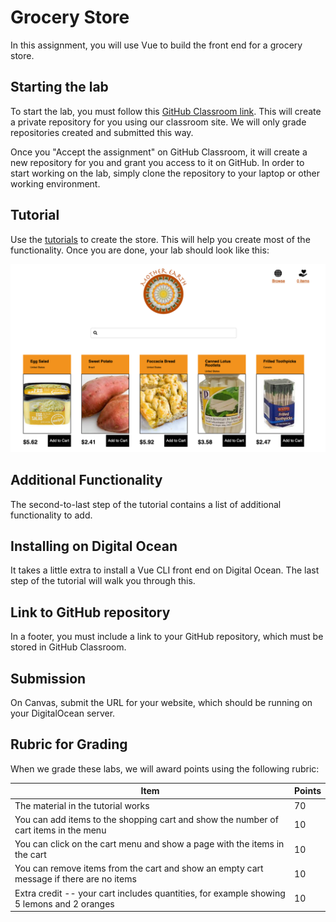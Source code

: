 # Grocery Store

In this assignment, you will use Vue to build the front end for a grocery store.

## Starting the lab

To start the lab, you must follow this [GitHub Classroom
link](https://classroom.github.com/a/pRm_xJGz). This will create a
private repository for you using our classroom site. We will only
grade repositories created and submitted this way.

Once you "Accept the assignment" on GitHub Classroom, it will create a
new repository for you and grant you access to it on GitHub. In order
to start working on the lab, simply clone the repository to your
laptop or other working environment.

## Tutorial

Use the [tutorials](/tutorials)
to create the store. This will help you create most
of the functionality. Once you are done, your lab should look like this:

![xkcd](/screenshots/search-box.png)

## Additional Functionality

The second-to-last step of the tutorial contains a list of additional functionality to add.

## Installing on Digital Ocean

It takes a little extra to install a Vue CLI front end on Digital Ocean. The last
step of the tutorial will walk you through this.

## Link to GitHub repository

In a footer, you must include a link to your GitHub repository, which must be
stored in GitHub Classroom.

## Submission

On Canvas, submit the URL for your website, which should be running on
your DigitalOcean server.

## Rubric for Grading

When we grade these labs, we will award points using the following
rubric:

Item | Points
--- | ---
The material in the tutorial works | 70
You can add items to the shopping cart and show the number of cart items in the menu | 10
You can click on the cart menu and show a page with the items in the cart | 10
You can remove items from the cart and show an empty cart message if there are no items | 10
Extra credit -- your cart includes quantities, for example showing 5 lemons and 2 oranges | 10
